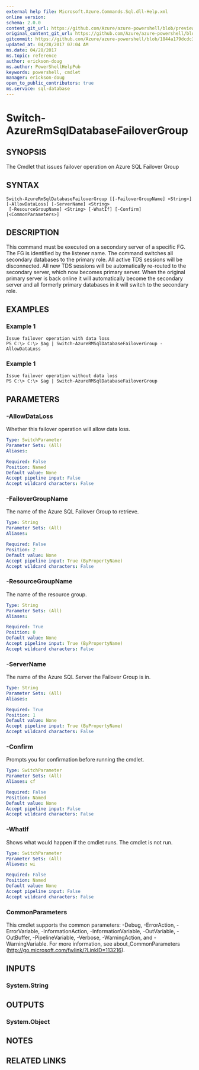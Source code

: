 ```yaml
---
external help file: Microsoft.Azure.Commands.Sql.dll-Help.xml
online version:
schema: 2.0.0
content_git_url: https://github.com/Azure/azure-powershell/blob/preview/src/ResourceManager/Sql/Commands.Sql/help/Switch-AzureRmSqlDatabaseFailoverGroup.md
original_content_git_url: https://github.com/Azure/azure-powershell/blob/preview/src/ResourceManager/Sql/Commands.Sql/help/Switch-AzureRmSqlDatabaseFailoverGroup.md
gitcommit: https://github.com/Azure/azure-powershell/blob/1844a179dcdc378afe538856e5f5140acffa4760
updated_at: 04/28/2017 07:04 AM
ms.date: 04/28/2017
ms.topic: reference
author: erickson-doug
ms.author: PowerShellHelpPub
keywords: powershell, cmdlet
manager: erickson-doug
open_to_public_contributors: true
ms.service: sql-database
---
```


# Switch-AzureRmSqlDatabaseFailoverGroup

## SYNOPSIS
The Cmdlet that issues failover operation on Azure SQL Failover Group

## SYNTAX

```
Switch-AzureRmSqlDatabaseFailoverGroup [[-FailoverGroupName] <String>] [-AllowDataLoss] [-ServerName] <String>
 [-ResourceGroupName] <String> [-WhatIf] [-Confirm] [<CommonParameters>]
```

## DESCRIPTION
This command must be executed on a secondary server of a specific FG. The FG is identified by the listener name. The command switches all secondary databases to the primary role. All active TDS sessions will be disconnected. All new TDS sessions will be automatically re-routed to the secondary server, which now becomes primary server. When the original primary server is back online it will automatically become the secondary server and all formerly primary databases in it will switch to the secondary role. 


## EXAMPLES

### Example 1
```
Issue failover operation with data loss
PS C:\> C:\> $ag | Switch-AzureRMSqlDatabaseFailoverGroup -AllowDataLoss 

```

### Example 1
```
Issue failover operation without data loss
PS C:\> C:\> $ag | Switch-AzureRMSqlDatabaseFailoverGroup 

```


## PARAMETERS

### -AllowDataLoss
Whether this failover operation will allow data loss.

```yaml
Type: SwitchParameter
Parameter Sets: (All)
Aliases: 

Required: False
Position: Named
Default value: None
Accept pipeline input: False
Accept wildcard characters: False
```

### -FailoverGroupName
The name of the Azure SQL Failover Group to retrieve.

```yaml
Type: String
Parameter Sets: (All)
Aliases: 

Required: False
Position: 2
Default value: None
Accept pipeline input: True (ByPropertyName)
Accept wildcard characters: False
```

### -ResourceGroupName
The name of the resource group.

```yaml
Type: String
Parameter Sets: (All)
Aliases: 

Required: True
Position: 0
Default value: None
Accept pipeline input: True (ByPropertyName)
Accept wildcard characters: False
```

### -ServerName
The name of the Azure SQL Server the Failover Group is in.

```yaml
Type: String
Parameter Sets: (All)
Aliases: 

Required: True
Position: 1
Default value: None
Accept pipeline input: True (ByPropertyName)
Accept wildcard characters: False
```

### -Confirm
Prompts you for confirmation before running the cmdlet.

```yaml
Type: SwitchParameter
Parameter Sets: (All)
Aliases: cf

Required: False
Position: Named
Default value: None
Accept pipeline input: False
Accept wildcard characters: False
```

### -WhatIf
Shows what would happen if the cmdlet runs.
The cmdlet is not run.

```yaml
Type: SwitchParameter
Parameter Sets: (All)
Aliases: wi

Required: False
Position: Named
Default value: None
Accept pipeline input: False
Accept wildcard characters: False
```

### CommonParameters
This cmdlet supports the common parameters: -Debug, -ErrorAction, -ErrorVariable, -InformationAction, -InformationVariable, -OutVariable, -OutBuffer, -PipelineVariable, -Verbose, -WarningAction, and -WarningVariable. For more information, see about_CommonParameters (http://go.microsoft.com/fwlink/?LinkID=113216).

## INPUTS

### System.String

## OUTPUTS

### System.Object

## NOTES

## RELATED LINKS

